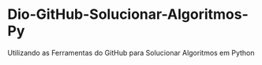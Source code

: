 # Dio-GitHub-Solucionar-Algoritmos-Py
Utilizando as Ferramentas do GitHub para Solucionar Algoritmos em Python
